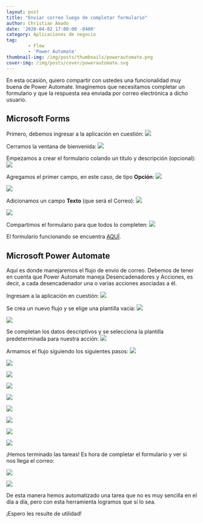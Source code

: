 ```yaml
---
layout: post
title: "Enviar correo luego de completar formulario"
author: Christian Amado
date: '2020-04-02 17:00:00 -0400'
category: Aplicaciones de negocio 
tag:
        - Flow
        - 'Power Automate'
thumbnail-img: /img/posts/thumbnails/powerautomate.png
cover-img: /img/posts/cover/powerautomate.svg
---
```


En esta ocasión, quiero compartir con ustedes una funcionalidad muy buena de Power Automate. Imaginemos que necesitamos completar un formulario y que la respuesta sea enviada por correo electrónica a dicho usuario.

<!--more-->

## Microsoft Forms

Primero, debemos ingresar a la aplicación en cuestión: ![](/img/posts/powerautomate/1.png)

Cerramos la ventana de bienvenida: ![](/img/posts/powerautomate/2.png)

Empezamos a crear el formulario colando un título y descripción (opcional): ![](/img/posts/powerautomate/3.png)

Agregamos el primer campo, en este caso, de tipo **Opción**: ![](/img/posts/powerautomate/4.png)

![](/img/posts/powerautomate/5.png)

Adicionamos un campo **Texto** (que será el Correo): ![](/img/posts/powerautomate/6.png)

![](/img/posts/powerautomate/7.png)

Compartimos el formulario para que todos lo completen: ![](/img/posts/powerautomate/8.png)

El formulario funcionando se encuentra [AQUÍ](https://forms.office.com/Pages/ResponsePage.aspx?id=oyz5wYqX-k2vzGA7tMRPtifqEP96lF1FjwTx_PmlcGZUMlVJOE1TNzczVlNBRkxON0pITVM2OFdFQy4u).

## Microsoft Power Automate

Aquí es donde manejaremos el flujo de envío de correo. Debemos de tener en cuenta que Power Automate maneja Desencadenadores y Acciones, es decir, a cada desencadenador una o varias acciones asociadas a él.

Ingresam a la aplicación en cuestión: ![](/img/posts/powerautomate/9.png)

Se crea un nuevo flujo y se elige una plantilla vacía: ![](/img/posts/powerautomate/10.png)

![](/img/posts/powerautomate/11.png)

Se completan los datos descriptivos y se selecciona la plantilla predeterminada para nuestra acción: ![](/img/posts/powerautomate/12.png)

Armamos el flujo siguiendo los siguientes pasos: ![](/img/posts/powerautomate/13.png)

![](/img/posts/powerautomate/14.png)

![](/img/posts/powerautomate/15.png)

![](/img/posts/powerautomate/16.png)

![](/img/posts/powerautomate/17.png)

![](/img/posts/powerautomate/18.png)

![](/img/posts/powerautomate/19.png)

![](/img/posts/powerautomate/20.png)

![](/img/posts/powerautomate/21.png)

¡Hemos terminado las tareas! Es hora de completar el formulario y ver si nos llega el correo:

![](/img/posts/powerautomate/22.png)

![](/img/posts/powerautomate/23.png)

De esta manera hemos automatizado una tarea que no es muy sencilla en el día a día, pero con esta herramienta logramos que sí lo sea.

¡Espero les resulte de utilidad!
